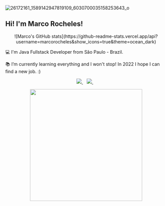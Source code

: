 ![26172161_1589142947819109_6030700035158253643_o](https://user-images.githubusercontent.com/81653024/145266816-4e84b26e-3e57-4b96-adcb-d21024637c01.jpg)

## Hi! I'm Marco Rocheles!

<p align='center'> 
  ![Marco's GitHub stats](https://github-readme-stats.vercel.app/api?username=marcorocheles&show_icons=true&theme=ocean_dark) 
</p>

:computer: I'm Java Fullstack Developer from São Paulo - Brazil.

:books: I’m currently learning everything and I won't stop! In 2022 I hope I can find a new job. :)

<p align='center'>
  
  <a href="https://www.linkedin.com/in/marcorocheles/">
    <img src="https://img.shields.io/badge/linkedin-%230077B5.svg?&style=for-the-badge&logo=linkedin&logoColor=white" />
  </a>&nbsp;&nbsp;
  <a href="https://www.instagram.com/marcorocheles/">
    <img src="https://img.shields.io/badge/instagram-%23E4405F.svg?&style=for-the-badge&logo=instagram&logoColor=white" />        
  </a>&nbsp;&nbsp;
  
</p>

<p align='center'>
  <a href="#"><img src="https://github-readme-stats.vercel.app/api?username=alexandresanlim&show_icons=true&count_private=true&theme=ocean_dark" width="350"></a>
</p>


